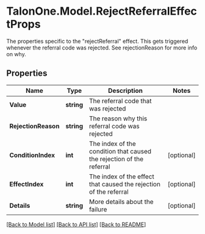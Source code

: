 # TalonOne.Model.RejectReferralEffectProps
The properties specific to the \"rejectReferral\" effect. This gets triggered whenever the referral code was rejected. See rejectionReason for more info on why.
## Properties

Name | Type | Description | Notes
------------ | ------------- | ------------- | -------------
**Value** | **string** | The referral code that was rejected | 
**RejectionReason** | **string** | The reason why this referral code was rejected | 
**ConditionIndex** | **int** | The index of the condition that caused the rejection of the referral | [optional] 
**EffectIndex** | **int** | The index of the effect that caused the rejection of the referral | [optional] 
**Details** | **string** | More details about the failure | [optional] 

[[Back to Model list]](../README.md#documentation-for-models) [[Back to API list]](../README.md#documentation-for-api-endpoints) [[Back to README]](../README.md)

